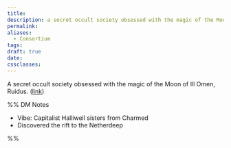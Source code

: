 ```yaml
---
title: 
description: a secret occult society obsessed with the magic of the Moon of Ill Omen, Ruidus
permalink: 
aliases:
  - Consortium
tags: 
draft: true
date: 
cssclasses:
---
```

A secret occult society obsessed with the magic of the Moon of Ill Omen, Ruidus.
([link](https://www.dndbeyond.com/sources/dnd/cotn/the-jewel-of-hope#ConsortiumoftheVermilionDream))


%% DM Notes

- Vibe: Capitalist Halliwell sisters from Charmed 
- Discovered the rift to the Netherdeep

%%